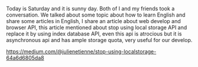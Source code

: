 Today is Saturday and it is sunny day. Both of I and my friends took a conversation. We talked about some topic about how to learn English and share some articles in English, I share an article about web develop and browser API, this article mentioned about stop using local storage API and replace it by using index database API, even this api is atrocious but it is asynchronous api and has ample storage quota, very useful for our develop.

https://medium.com/@julienetienne/stop-using-localstorage-64a6d6805da8
